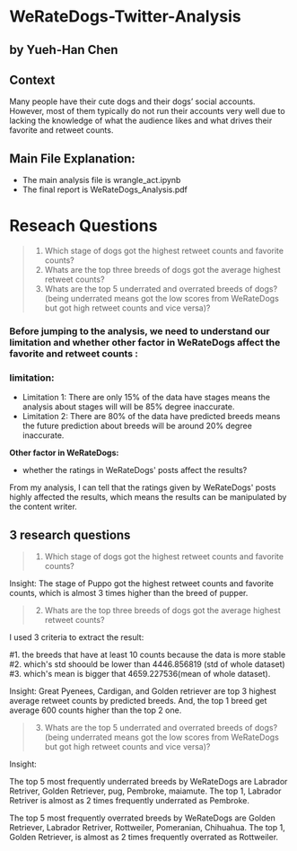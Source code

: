 # WeRateDogs-Twitter-Analysis
## by Yueh-Han Chen
## Context
Many people have their cute dogs and their dogs’ social accounts. However, most of them typically do not run their accounts very well due to lacking the knowledge of what the audience likes and what drives their favorite and retweet counts. 

## Main File Explanation:
- The main analysis file is wrangle_act.ipynb
- The final report is WeRateDogs_Analysis.pdf

# Reseach Questions
> 1. Which stage of dogs got the highest retweet counts and favorite counts?
> 2. Whats are the top three breeds of dogs got the average highest retweet counts?
> 3. Whats are the top 5 underrated and overrated breeds of dogs? (being underrated means got the low scores from WeRateDogs but got high retweet counts and vice versa)?

### Before jumping to the analysis, we need to understand our limitation and whether other factor in WeRateDogs affect the favorite and retweet counts :

### limitation:

- Limitation 1: There are only 15% of the data have stages means the analysis about stages will will be 85% degree inaccurate.
- Limitation 2: There are 80% of the data have predicted breeds means the future prediction about breeds will be around 20% degree inaccurate.

**Other factor in WeRateDogs:**

- whether the ratings in WeRateDogs' posts affect the results?

From my analysis, I can tell that the ratings given by WeRateDogs' posts highly affected the results, which means the results can be manipulated by the content writer.

## 3 research questions

> 1. Which stage of dogs got the highest retweet counts and favorite counts?

Insight: The stage of Puppo got the highest retweet counts and favorite counts, which is almost 3 times higher than the breed of pupper.

> 2. Whats are the top three breeds of dogs got the average highest retweet counts?

I used 3 criteria to extract the result:

#1. the breeds that have at least 10 counts because the data is more stable
#2. which's std shoould be lower than 4446.856819 (std of whole dataset)
#3. which's mean is bigger that 4659.227536(mean of whole dataset).

Insight: Great Pyenees, Cardigan, and Golden retriever are top 3 highest average retweet counts by predicted breeds. And, the top 1 breed get average 600 counts higher than the top 2 one.

> 3. Whats are the top 5 underrated and overrated breeds of dogs? (being underrated means got the low scores from WeRateDogs but got high retweet counts and vice versa)?

Insight: 

The top 5 most frequently underrated breeds by WeRateDogs are Labrador Retriver, Golden Retriever, pug, Pembroke, maiamute. The top 1, Labrador Retriver is almost as 2 times frequently underrated as Pembroke.

The top 5 most frequently overrated breeds by WeRateDogs are Golden Retriever, Labrador Retriver, Rottweiler, Pomeranian, Chihuahua. The top 1, Golden Retriever, is almost as 2 times frequently overrated as Rottweiler.
